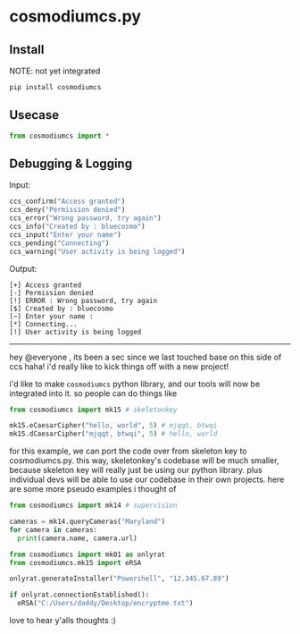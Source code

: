 # cosmodiumcs.py

## Install
NOTE: not yet integrated
```python
pip install cosmodiumcs
```

## Usecase
```python
from cosmodiumcs import *
```

## Debugging & Logging
Input:
```python
ccs_confirm("Access granted")
ccs_deny("Permission denied")
ccs_error("Wrong password, try again")
ccs_info("Created by : bluecosmo")
ccs_input("Enter your name")
ccs_pending("Connecting")
ccs_warning("User activity is being logged")
```
Output:
```
[+] Access granted
[-] Permission denied
[!] ERROR : Wrong password, try again
[$] Created by : bluecosmo
[~] Enter your name :
[*] Connecting...
[!] User activity is being logged
```

---
hey @everyone , its been a sec since we last touched base on this side of ccs haha! i'd really like to kick things off with a new project!

i'd like to make `cosmodiumcs` python library, and our tools will now be integrated into it. so people can do things like

```python
from cosmodiumcs import mk15 # skeletonkey

mk15.eCaesarCipher("hello, world", 5) # mjqqt, btwqi
mk15.dCaesarCipher("mjqqt, btwqi", 5) # hello, world
```

for this example, we can port the code over from skeleton key to cosmodiumcs.py. this way, skeletonkey's codebase will be much smaller, because skeleton key will really just be using our python library. plus individual devs will be able to use our codebase in their own projects. here are some more pseudo examples i thought of

```python
from cosmodiumcs import mk14 # supervision

cameras = mk14.queryCameras("Maryland")
for camera in cameras:
  print(camera.name, camera.url)
```

```python
from cosmodiumcs import mk01 as onlyrat
from cosmodiumcs.mk15 import eRSA 

onlyrat.generateInstaller("Powershell", "12.345.67.89")

if onlyrat.connectionEstablished():
  eRSA("C:/Users/daddy/Desktop/encryptme.txt")
```

love to hear y'alls thoughts :)
